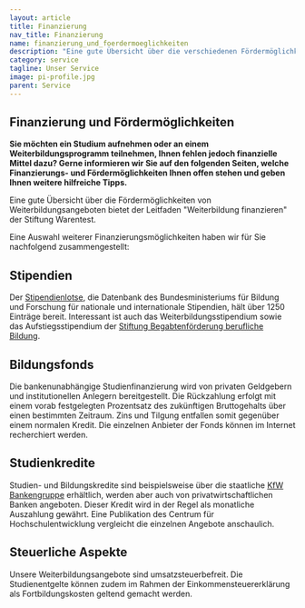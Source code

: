 ```yaml
---
layout: article
title: Finanzierung 
nav_title: Finanzierung
name: finanzierung_und_foerdermoeglichkeiten
description: "Eine gute Übersicht über die verschiedenen Fördermöglichkeiten von Weiterbildungsangeboten bietet der Leitfaden 'Weiterbildung finanzieren' der Stiftung Warentest (s. Downloadbereich rechts)."
category: service
tagline: Unser Service
image: pi-profile.jpg
parent: Service
---
```


## Finanzierung und Fördermöglichkeiten

**Sie möchten ein Studium aufnehmen oder an einem Weiterbildungsprogramm teilnehmen, Ihnen fehlen jedoch finanzielle Mittel dazu? Gerne informieren wir Sie auf den folgenden Seiten, welche Finanzierungs- und Fördermöglichkeiten Ihnen offen stehen und geben Ihnen weitere hilfreiche Tipps.**

Eine gute Übersicht über die Fördermöglichkeiten von Weiterbildungsangeboten bietet der Leitfaden "Weiterbildung finanzieren" der Stiftung Warentest. 

Eine Auswahl weiterer Finanzierungsmöglichkeiten haben wir für Sie nachfolgend zusammengestellt:

## Stipendien

Der <a href="https://www.stipendienlotse.de/">Stipendienlotse</a>, die Datenbank des Bundesministeriums für Bildung und Forschung für nationale und internationale Stipendien, hält über 1250 Einträge bereit. Interessant ist auch das Weiterbildungsstipendium sowie das Aufstiegsstipendium der <a href="https://www.sbb-stipendien.de/sbb.html">Stiftung Begabtenförderung berufliche Bildung</a>.

## Bildungsfonds

Die bankenunabhängige Studienfinanzierung wird von privaten Geldgebern und institutionellen Anlegern bereitgestellt. Die Rückzahlung erfolgt mit einem vorab festgelegten Prozentsatz des zukünftigen Bruttogehalts über einen bestimmten Zeitraum. Zins und Tilgung entfallen somit gegenüber einem normalen Kredit. Die einzelnen Anbieter der Fonds können im Internet recherchiert werden.

## Studienkredite

Studien- und Bildungskredite sind beispielsweise über die staatliche <a href="https://www.kfw.de/">KfW Bankengruppe</a> erhältlich, werden aber auch von privatwirtschaftlichen Banken angeboten. Dieser Kredit wird in der Regel als monatliche Auszahlung gewährt. Eine Publikation des Centrum für Hochschulentwicklung vergleicht die einzelnen Angebote anschaulich.

## Steuerliche Aspekte 

Unsere Weiterbildungsangebote sind umsatzsteuerbefreit. Die Studienentgelte können zudem im Rahmen der Einkommensteuererklärung als Fortbildungskosten geltend gemacht werden.
